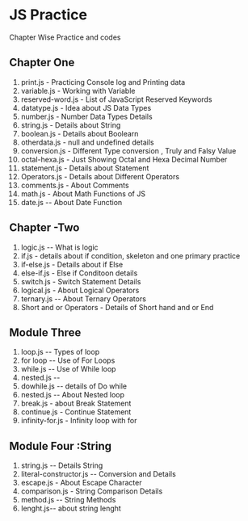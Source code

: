 # JS Practice
Chapter Wise Practice and codes
## Chapter One 
1. print.js  - Practicing Console log and Printing data
2. variable.js - Working with Variable 
3. reserved-word.js - List of JavaScript Reserved Keywords
4. datatype.js - Idea about JS Data Types
5. number.js - Number Data Types Details
6. string.js - Details about String 
7. boolean.js - Details about Boolearn
8. otherdata.js - null and undefined details 
9. conversion.js - Different Type conversion , Truly and Falsy Value
10. octal-hexa.js - Just Showing Octal and Hexa Decimal Number
11. statement.js - Details about Statement
12. Operators.js - Details about Different Operators 
13. comments.js - About Comments 
14. math.js - About Math Functions of JS 
15. date.js -- About Date Function


## Chapter -Two 

1. logic.js -- What is logic
2. if.js - details about if condition, skeleton and one primary practice
3. if-else.js - Details about if Else 
4. else-if.js - Else if Conditoon details 
5. switch.js - Switch Statement Details
6. logical.js - About Logical Operators 
7. ternary.js -- About Ternary Operators 
8. Short and or Operators - Details of Short hand and or End 

## Module Three 
1. loop.js -- Types of loop 
2. for loop -- Use of For Loops 
3. while.js -- Use of While loop
4. nested.js -- 
5. dowhile.js -- details of Do while 
6. nested.js -- About Nested loop
7. break.js - about Break Statement
8. continue.js - Continue Statement
9. infinity-for.js - Infinity loop with for 

## Module Four :String 
1. string.js -- Details String 
2. literal-constructor.js -- Conversion and Details 
3. escape.js - About Escape Character
4. comparison.js - String Comparison Details 
5. method.js -- String Methods 
6. lenght.js-- about string lenght






